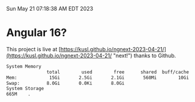 Sun May 21 07:18:38 AM EDT 2023

# Angular 16?


This project is live at [https://kusl.github.io/ngnext-2023-04-21/](https://kusl.github.io/ngnext-2023-04-21/ "next!") thanks to Github.

```bash
System Memory
               total        used        free      shared  buff/cache   available
Mem:            15Gi       2.5Gi       2.1Gi       560Mi        10Gi        11Gi
Swap:          8.0Gi       0.0Ki       8.0Gi
System Storage
665M	.
```
